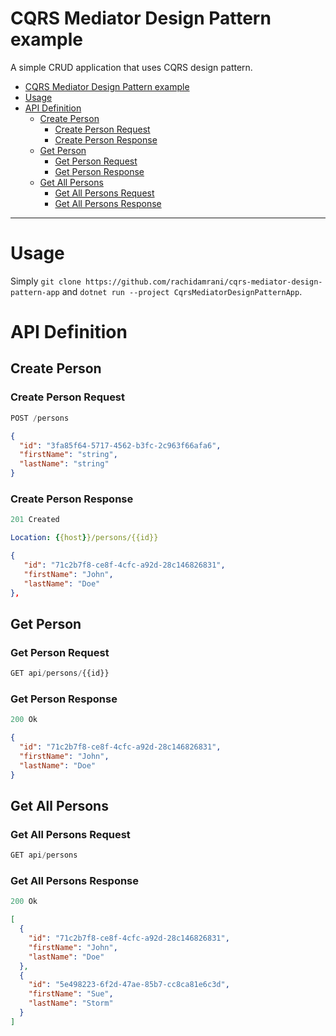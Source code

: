 # CQRS Mediator Design Pattern example

A simple CRUD application that uses CQRS design pattern.

- [CQRS Mediator Design Pattern example](#cqrs-mediator-design-pattern-example)
- [Usage](#usage)
- [API Definition](#api-definition)
  - [Create Person](#create-person)
    - [Create Person Request](#create-person-request)
    - [Create Person Response](#create-person-response)
  - [Get Person](#get-person)
    - [Get Person Request](#get-person-request)
    - [Get Person Response](#get-person-response)
  - [Get All Persons](#get-all-persons)
    - [Get All Persons Request](#get-all-persons-request)
    - [Get All Persons Response](#get-all-persons-response)
---

# Usage

Simply `git clone https://github.com/rachidamrani/cqrs-mediator-design-pattern-app` and `dotnet run --project CqrsMediatorDesignPatternApp`.

# API Definition

## Create Person

### Create Person Request

```js
POST /persons
```

```json
{
  "id": "3fa85f64-5717-4562-b3fc-2c963f66afa6",
  "firstName": "string",
  "lastName": "string"
}
```

### Create Person Response

```js
201 Created
```

```yml
Location: {{host}}/persons/{{id}}
```

```json
{
   "id": "71c2b7f8-ce8f-4cfc-a92d-28c146826831",
   "firstName": "John",
   "lastName": "Doe"
},
```

## Get Person

### Get Person Request

```js
GET api/persons/{{id}}
```

### Get Person Response

```js
200 Ok
```

```json
{
  "id": "71c2b7f8-ce8f-4cfc-a92d-28c146826831",
  "firstName": "John",
  "lastName": "Doe"
}
```


## Get All Persons

### Get All Persons Request

```js
GET api/persons
```

### Get All Persons Response

```js
200 Ok
```

```json
[
  {
    "id": "71c2b7f8-ce8f-4cfc-a92d-28c146826831",
    "firstName": "John",
    "lastName": "Doe"
  },
  {
    "id": "5e498223-6f2d-47ae-85b7-cc8ca81e6c3d",
    "firstName": "Sue",
    "lastName": "Storm"
  }
]
```